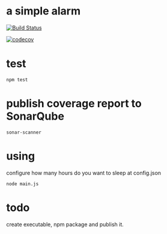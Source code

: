 a simple alarm
==============

[![Build Status](https://travis-ci.org/montoyaedu/myalarm.svg?branch=master)](https://travis-ci.org/montoyaedu/myalarm)

[![codecov](https://codecov.io/gh/montoyaedu/myalarm/branch/master/graph/badge.svg)](https://codecov.io/gh/montoyaedu/myalarm)

test
====

`````
npm test
`````

publish coverage report to SonarQube
====================================

`````
sonar-scanner
`````

using
=====

configure how many hours do you want to sleep at config.json

`````
node main.js
`````

todo
====

create executable, npm package and publish it.
